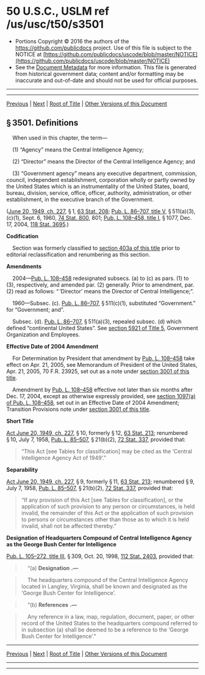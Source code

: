 ---
---

# 50 U.S.C., USLM ref /us/usc/t50/s3501

* Portions Copyright © 2016 the authors of the https://github.com/publicdocs project.
  Use of this file is subject to the NOTICE at [https://github.com/publicdocs/uscode/blob/master/NOTICE](https://github.com/publicdocs/uscode/blob/master/NOTICE)
* See the [Document Metadata](././../../../..//README.md) for more information.
  This file is generated from historical government data; content and/or formatting may be inaccurate and out-of-date and should not be used for official purposes.

----------
----------

[Previous](./../../../..//us/usc/t50/ch46/m__us_usc_t50_ch46.md) | [Next](./../../../..//us/usc/t50/ch46/m__us_usc_t50_s3502.md) | [Root of Title](./../../../../) | [Other Versions of this Document](https://publicdocs.github.io/go/links?ns=uslm&ref=%2Fus%2Fusc%2Ft50%2Fs3501)

## § 3501. Definitions

    When used in this chapter, the term—

    (1) “Agency” means the Central Intelligence Agency;

    (2) “Director” means the Director of the Central Intelligence Agency; and

    (3) “Government agency” means any executive department, commission, council, independent establishment, corporation wholly or partly owned by the United States which is an instrumentality of the United States, board, bureau, division, service, office, officer, authority, administration, or other establishment, in the executive branch of the Government.

([June 20, 1949, ch. 227][/us/act/1949-06-20/ch227], § 1, [63 Stat. 208][/us/stat/63/208]; [Pub. L. 86–707, title V][/us/pl/86/707/tV], § 511(a)(3), (c)(1), Sept. 6, 1960, [74 Stat. 800][/us/stat/74/800], 801; [Pub. L. 108–458, title I][/us/pl/108/458/tI], § 1077, Dec. 17, 2004, [118 Stat. 3695][/us/stat/118/3695].)

 __Codification__ 

    Section was formerly classified to [section 403a of this title][/us/usc/t50/s403a] prior to editorial reclassification and renumbering as this section.

 __Amendments__ 

    2004—[Pub. L. 108–458][/us/pl/108/458] redesignated subsecs. (a) to (c) as pars. (1) to (3), respectively, and amended par. (2) generally. Prior to amendment, par. (2) read as follows: “ ‘Director’ means the Director of Central Intelligence;”.

    1960—Subsec. (c). [Pub. L. 86–707][/us/pl/86/707], § 511(c)(1), substituted “Government.” for “Government; and”.

    Subsec. (d). [Pub. L. 86–707][/us/pl/86/707], § 511(a)(3), repealed subsec. (d) which defined “continental United States”. See [section 5921 of Title 5][/us/usc/t5/s5921], Government Organization and Employees.

 __Effective Date of 2004 Amendment__ 

    For Determination by President that amendment by [Pub. L. 108–458][/us/pl/108/458] take effect on Apr. 21, 2005, see Memorandum of President of the United States, Apr. 21, 2005, 70 F.R. 23925, set out as a note under [section 3001 of this title][/us/usc/t50/s3001].

    Amendment by [Pub. L. 108–458][/us/pl/108/458] effective not later than six months after Dec. 17, 2004, except as otherwise expressly provided, see [section 1097(a) of Pub. L. 108–458][/us/pl/108/458/s1097/a], set out in an Effective Date of 2004 Amendment; Transition Provisions note under [section 3001 of this title][/us/usc/t50/s3001].

 __Short Title__ 

[Act June 20, 1949, ch. 227][/us/act/1949-06-20/ch227], § 10, formerly § 12, [63 Stat. 213][/us/stat/63/213]; renumbered § 10, July 7, 1958, [Pub. L. 85–507][/us/pl/85/507], § 21(b)(2), [72 Stat. 337][/us/stat/72/337], provided that: 

> “This Act \[see Tables for classification\] may be cited as the ‘Central Intelligence Agency Act of 1949’.”

 __Separability__ 

[Act June 20, 1949, ch. 227][/us/act/1949-06-20/ch227], § 9, formerly § 11, [63 Stat. 213][/us/stat/63/213]; renumbered § 9, July 7, 1958, [Pub. L. 85–507][/us/pl/85/507], § 21(b)(2), [72 Stat. 337][/us/stat/72/337], provided that: 

> “If any provision of this Act \[see Tables for classification\], or the application of such provision to any person or circumstances, is held invalid, the remainder of this Act or the application of such provision to persons or circumstances other than those as to which it is held invalid, shall not be affected thereby.”

 __Designation of Headquarters Compound of Central Intelligence Agency as the George Bush Center for Intelligence__ 

[Pub. L. 105–272, title III][/us/pl/105/272/tIII], § 309, Oct. 20, 1998, [112 Stat. 2403][/us/stat/112/2403], provided that:

>     “(a)  __Designation__  __.—__ 

>     The headquarters compound of the Central Intelligence Agency located in Langley, Virginia, shall be known and designated as the ‘George Bush Center for Intelligence’.

>     “(b)  __References__  __.—__ 

>     Any reference in a law, map, regulation, document, paper, or other record of the United States to the headquarters compound referred to in subsection (a) shall be deemed to be a reference to the ‘George Bush Center for Intelligence’.”

----------

[Previous](./../../../..//us/usc/t50/ch46/m__us_usc_t50_ch46.md) | [Next](./../../../..//us/usc/t50/ch46/m__us_usc_t50_s3502.md) | [Root of Title](./../../../../) | [Other Versions of this Document](https://publicdocs.github.io/go/links?ns=uslm&ref=%2Fus%2Fusc%2Ft50%2Fs3501)

----------
----------

[/us/act/1949-06-20/ch227]: https://publicdocs.github.io/go/links?ns=uslm&ref=%2Fus%2Fact%2F1949-06-20%2Fch227
[/us/stat/63/208]: https://publicdocs.github.io/go/links?ns=uslm&ref=%2Fus%2Fstat%2F63%2F208
[/us/pl/86/707/tV]: https://publicdocs.github.io/go/links?ns=uslm&ref=%2Fus%2Fpl%2F86%2F707%2FtV
[/us/stat/74/800]: https://publicdocs.github.io/go/links?ns=uslm&ref=%2Fus%2Fstat%2F74%2F800
[/us/pl/108/458/tI]: https://publicdocs.github.io/go/links?ns=uslm&ref=%2Fus%2Fpl%2F108%2F458%2FtI
[/us/stat/118/3695]: https://publicdocs.github.io/go/links?ns=uslm&ref=%2Fus%2Fstat%2F118%2F3695
[/us/usc/t50/s403a]: https://publicdocs.github.io/go/links?ns=uslm&ref=%2Fus%2Fusc%2Ft50%2Fs403a
[/us/pl/108/458]: https://publicdocs.github.io/go/links?ns=uslm&ref=%2Fus%2Fpl%2F108%2F458
[/us/pl/86/707]: https://publicdocs.github.io/go/links?ns=uslm&ref=%2Fus%2Fpl%2F86%2F707
[/us/pl/86/707]: https://publicdocs.github.io/go/links?ns=uslm&ref=%2Fus%2Fpl%2F86%2F707
[/us/usc/t5/s5921]: https://publicdocs.github.io/go/links?ns=uslm&ref=%2Fus%2Fusc%2Ft5%2Fs5921
[/us/pl/108/458]: https://publicdocs.github.io/go/links?ns=uslm&ref=%2Fus%2Fpl%2F108%2F458
[/us/usc/t50/s3001]: https://publicdocs.github.io/go/links?ns=uslm&ref=%2Fus%2Fusc%2Ft50%2Fs3001
[/us/pl/108/458]: https://publicdocs.github.io/go/links?ns=uslm&ref=%2Fus%2Fpl%2F108%2F458
[/us/pl/108/458/s1097/a]: https://publicdocs.github.io/go/links?ns=uslm&ref=%2Fus%2Fpl%2F108%2F458%2Fs1097%2Fa
[/us/usc/t50/s3001]: https://publicdocs.github.io/go/links?ns=uslm&ref=%2Fus%2Fusc%2Ft50%2Fs3001
[/us/act/1949-06-20/ch227]: https://publicdocs.github.io/go/links?ns=uslm&ref=%2Fus%2Fact%2F1949-06-20%2Fch227
[/us/stat/63/213]: https://publicdocs.github.io/go/links?ns=uslm&ref=%2Fus%2Fstat%2F63%2F213
[/us/pl/85/507]: https://publicdocs.github.io/go/links?ns=uslm&ref=%2Fus%2Fpl%2F85%2F507
[/us/stat/72/337]: https://publicdocs.github.io/go/links?ns=uslm&ref=%2Fus%2Fstat%2F72%2F337
[/us/act/1949-06-20/ch227]: https://publicdocs.github.io/go/links?ns=uslm&ref=%2Fus%2Fact%2F1949-06-20%2Fch227
[/us/stat/63/213]: https://publicdocs.github.io/go/links?ns=uslm&ref=%2Fus%2Fstat%2F63%2F213
[/us/pl/85/507]: https://publicdocs.github.io/go/links?ns=uslm&ref=%2Fus%2Fpl%2F85%2F507
[/us/stat/72/337]: https://publicdocs.github.io/go/links?ns=uslm&ref=%2Fus%2Fstat%2F72%2F337
[/us/pl/105/272/tIII]: https://publicdocs.github.io/go/links?ns=uslm&ref=%2Fus%2Fpl%2F105%2F272%2FtIII
[/us/stat/112/2403]: https://publicdocs.github.io/go/links?ns=uslm&ref=%2Fus%2Fstat%2F112%2F2403


